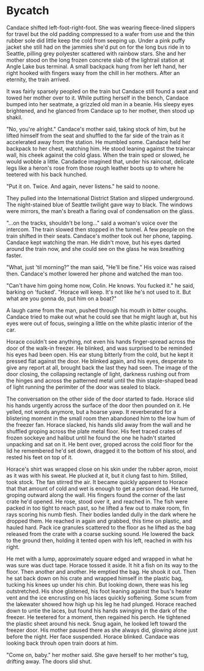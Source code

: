 # Bycatch

Candace shifted left-foot-right-foot. She was wearing fleece-lined slippers for travel but the old padding compressed to a wafer from use and the thin rubber sole did little keep the cold from seeping up. Under a pink puffy jacket she still had on the jammies she'd put on for the long bus ride in to Seattle, pilling grey polyester scattered with rainbow stars. She and her mother stood on the long frozen concrete slab of the lightrail station at Angle Lake bus terminal. A small backpack hung from her left hand, her right hooked with fingers waxy from the chill in her mothers. After an eternity, the train arrived.

It was fairly sparsely peopled on the train but Candace still found a seat and towed her mother over to it. While putting herself in the bench, Candace bumped into her seatmate, a grizzled old man in a beanie. His sleepy eyes brightened, and he glanced from Candace up to her mother, then stood up shakil.

"No, you're alright." Candace's mother said, taking stock of him, but he lifted himself from the seat and shuffled to the far side of the train as it accelerated away from the station. He mumbled some. Candace held her backpack to her chest, watching him. He stood leaning against the traincar wall, his cheek against the cold glass. When the train sped or slowed, he would wobble a little. Candadce imagined that, under his raincoat, delicate legs like a heron's rose from those rough leather boots up to where he teetered with his back hunched.

"Put it on. Twice. And again, never listens." he said to noone.

They pulled into the International District Station and slipped underground. The night-stained blue of Seattle twilight gave way to black. The windows were mirrors, the man's breath a flaring oval of condensation on the glass.

"...on the tracks, shouldn't be long..." said a woman's voice over the intercom. The train slowed then stopped in the tunnel. A few people on the train shifted in their seats. Candace's mother took out her phone, tapping. Candace kept watching the man. He didn't move, but his eyes darted around the train now, and she could see on the glass he was breathing faster.

"What, just 'til morning?" the man said, "He'll be fine." His voice was raised then. Candace's mother lowered her phone and watched the man too.

"Can't have him going home now, Colin. He knows. You fucked it." he said, barking on 'fucked'. "Horace will keep. It's not like he's not used to it. But what are you gonna do, put him on a boat?"

A laugh came from the man, pushed through his mouth in bitter coughs. Candace tried to make out what he could see that he might laugh at, but his eyes were out of focus, swinging  a little on the white plastic interior of the car.

Horace couldn't see anything, not even his hands finger-spread across the door of the walk-in freezer. He blinked, and was surprised to be reminded his eyes had been open. His ear stung bitterly from the cold, but he kept it pressed flat against the door. He blinked again, and his eyes, desperate to give any report at all, brought back the last they had seen. The image of the door closing, the collapsing rectangle of light, darkness rushing out from the hinges and across the patterned metal until the thin staple-shaped bead of light running the perimiter of the door was sealed to black.

The conversation on the other side of the door started to fade. Horace slid his hands urgently across the surface of the door then pounded on it. He yelled, not words anymore, but a hoarse yawp. It reverberated for a blistering moment in the small room then abandoned him to the low hum of the freezer fan. Horace slacked, his hands slid away from the wall and he shuffled groping across the plate metal floor. His feet traced crates of frozen sockeye and halibut until he found the one he hadn't started unpacking and sat on it. He bent over, groped across the cold floor for the lid he remembered he'd set down, dragged it to the bottom of his stool, and rested his feet on top of it.

Horace's shirt was wrapped close on his skin under the rubber apron, moist as it was with his sweat. He plucked at it, but it clung fast to him. Stilled, took stock. The fan stirred the air. It became quickly apparent to Horace that that amount of cold and wet is enough to get a person dead. He turned, groping outward along the wall. His fingers found the corner of the last crate he'd opened. He rose, stood over it, and reached in. The fish were packed in too tight to reach past, so he lifted a few out to make room, fin rays scoring his numb flesh. Their bodies landed dully in the dark where he dropped them. He reached in again and grabbed, this time on plastic, and hauled hard. Pack ice granules scattered to the floor as he lifted as the bag released from the crate with a coarse sucking sound. He lowered the back to the ground then, holding it tented open with his left, reached in with his right.

He met with a lump, approximately square edged and wrapped in what he was sure was duct tape. Horace tossed it aside. It hit a fish on its way to the floor. Then another and another. He emptied the bag. He shook it out. Then he sat back down on his crate and wrapped himself in the plastic bag, tucking his knees up under his chin. But looking down, there was his leg outstretched. His shoe glistened, his foot leaning against the bus's heater vent and the ice encrusting on his laces quickly softening. Some scum from the lakewater showed how high up his leg he had plunged. Horace reached down to untie the laces, but found his hands swinging in the dark of the freezer. He teetered for a moment, then regained his perch. He tightened the plastic sheet around his neck. Snug again, he looked left toward the freezer door. His mother paused there as she always did, glowing alone just before the night. Her face suspended. Horace blinked. Candace was looking back throuh open train doors at him.

"Come on, baby." her mother said. She gave herself to her mother's tug, drifting away. The doors slid shut.
